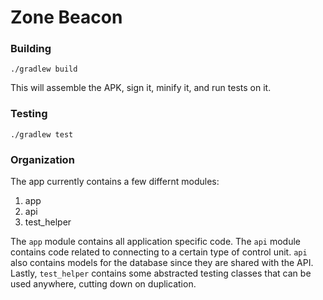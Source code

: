 # Zone Beacon

### Building

`./gradlew build`

This will assemble the APK, sign it, minify it, and run tests on it.

### Testing

`./gradlew test`

### Organization

The app currently contains a few differnt modules:

1. app
2. api
3. test_helper

The `app` module contains all application specific code. The `api` module contains code related to connecting to a certain type of control unit. `api` also contains models for the database since they are shared with the API. Lastly, `test_helper` contains some abstracted testing classes that can be used anywhere, cutting down on duplication.